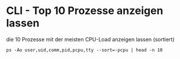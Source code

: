 # CLI - Top 10 Prozesse anzeigen lassen




die 10 Prozesse mit der meisten CPU-Load anzeigen lassen (sortiert)

```
ps -Ao user,uid,comm,pid,pcpu,tty --sort=-pcpu | head -n 10
```


